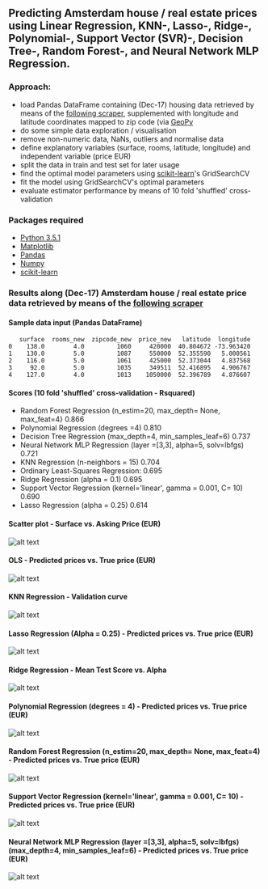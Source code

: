 
## Predicting Amsterdam house / real estate prices using Linear Regression, KNN-, Lasso-, Ridge-, Polynomial-, Support Vector (SVR)-, Decision Tree-, Random Forest-, and Neural Network MLP Regression.

### Approach:

- load Pandas DataFrame containing (Dec-17) housing data retrieved by means of the [following scraper](https://github.com/Weesper1985/Funda-Scraper), supplemented with longitude and latitude coordinates mapped to zip code (via [GeoPy](https://geopy.readthedocs.io/en/1.10.0/#)
- do some simple data exploration / visualisation
- remove non-numeric data, NaNs, outliers and normalise data
- define explanatory variables (surface, rooms, latitude, longitude) and independent variable (price EUR)
- split the data in train and test set for later usage
- find the optimal model parameters using [scikit-learn](http://scikit-learn.org/stable/)'s GridSearchCV
- fit the model using GridSearchCV's optimal parameters
- evaluate estimator performance by means of 10 fold 'shuffled' cross-validation

### Packages required

- [Python 3.5.1](https://www.python.org/downloads/release/python-351/)
- [Matplotlib](https://matplotlib.org/)
- [Pandas](https://pandas.pydata.org/)
- [Numpy](https://docs.scipy.org/doc/)
- [scikit-learn](http://scikit-learn.org/stable/)

### Results along (Dec-17) Amsterdam house / real estate price data retrieved by means of the [following scraper](https://github.com/Weesper1985/Funda-Scraper)

#### Sample data input (Pandas DataFrame)
```
   surface  rooms_new  zipcode_new  price_new   latitude  longitude
0    138.0        4.0         1060     420000  40.804672 -73.963420
1    130.0        5.0         1087     550000  52.355590   5.000561
2    116.0        5.0         1061     425000  52.373044   4.837568
3     92.0        5.0         1035     349511  52.416895   4.906767
4    127.0        4.0         1013    1050000  52.396789   4.876607
```
#### Scores (10 fold 'shuffled' cross-validation - Rsquared)

- Random Forest Regression (n_estim=20, max_depth= None, max_feat=4}    0.866
- Polynomial Regression (degrees =4)                                    0.810
- Decision Tree Regression (max_depth=4, min_samples_leaf=6)            0.737
- Neural Network MLP Regression (layer =[3,3], alpha=5, solv=lbfgs)     0.721
- KNN Regression (n-neighbors = 15)                                     0.704
- Ordinary Least-Squares Regression:                                    0.695
- Ridge Regression (alpha = 0.1)                                        0.695
- Support Vector Regression (kernel='linear', gamma = 0.001, C= 10)     0.690
- Lasso Regression (alpha = 0.25)                                       0.614


#### Scatter plot - Surface vs. Asking Price (EUR)

![alt text](https://github.com/Weesper1985/Predict_real_estate_prices/blob/master/Scatter.png)

#### OLS - Predicted prices vs. True price (EUR)

![alt text](https://github.com/Weesper1985/Predict_real_estate_prices/blob/master/OLS.png)

#### KNN Regression - Validation curve

![alt text](https://github.com/Weesper1985/Predict_real_estate_prices/blob/master/KNN.png)

#### Lasso Regression (Alpha = 0.25) - Predicted prices vs. True price (EUR)

![alt text](https://github.com/Weesper1985/Predict_real_estate_prices/blob/master/Lasso.png)

#### Ridge Regression - Mean Test Score vs. Alpha

![alt text](https://github.com/Weesper1985/Predict_real_estate_prices/blob/master/Ridge.png)

#### Polynomial Regression (degrees = 4) - Predicted prices vs. True price (EUR)

![alt text](https://github.com/Weesper1985/Predict_real_estate_prices/blob/master/Poly.png)

#### Random Forest Regression (n_estim=20, max_depth= None, max_feat=4) - Predicted prices vs. True price (EUR)

![alt text](https://github.com/Weesper1985/Predict_real_estate_prices/blob/master/RandomForest.png)

#### Support Vector Regression (kernel='linear', gamma = 0.001, C= 10) - Predicted prices vs. True price (EUR)

![alt text](https://github.com/Weesper1985/Predict_real_estate_prices/blob/master/SVR.png)

#### Neural Network MLP Regression (layer =[3,3], alpha=5, solv=lbfgs) (max_depth=4, min_samples_leaf=6)  - Predicted prices vs. True price (EUR)

![alt text](https://github.com/Weesper1985/Predict_real_estate_prices/blob/master/Neural.png)
